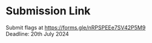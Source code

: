 # Submission Link
Submit flags at https://forms.gle/nRPSPEEe7SV42P5M9 <br>
Deadline: 20th July 2024
